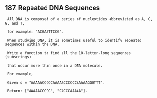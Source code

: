 ## 187\. Repeated DNA Sequences

     All DNA is composed of a series of nucleotides abbreviated as A, C, G, and T, 
   
     for example: "ACGAATTCCG". 
   
     When studying DNA, it is sometimes useful to identify repeated sequences within the DNA.
   
     Write a function to find all the 10-letter-long sequences (substrings) 
   
     that occur more than once in a DNA molecule.
   
     For example,
   
     Given s = "AAAAACCCCCAAAAACCCCCCAAAAAGGGTTT",
   
     Return: ["AAAAACCCCC", "CCCCCAAAAA"].
